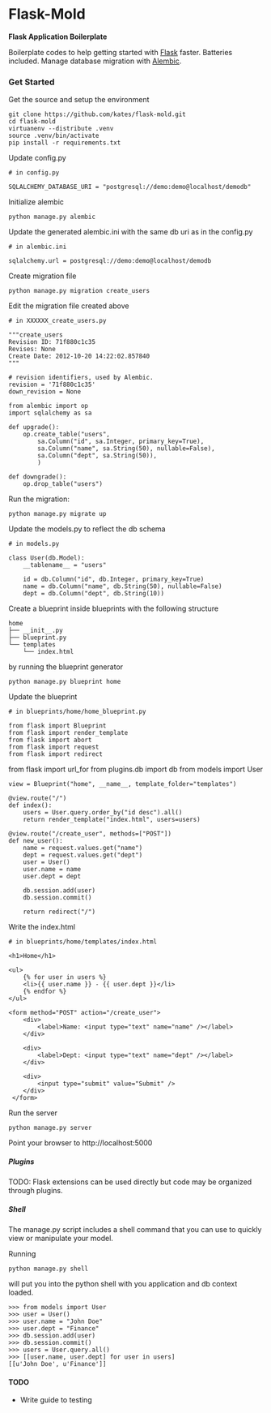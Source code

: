 # Flask-Mold #

**Flask Application Boilerplate**

Boilerplate codes to help getting started with [Flask](http://flask.pocoo.org) faster.
Batteries included. Manage database migration with [Alembic](http://pypi.python.org/pypi/alembic).


### Get Started ###

Get the source and setup the environment

	git clone https://github.com/kates/flask-mold.git
	cd flask-mold
	virtuanenv --distribute .venv
	source .venv/bin/activate
	pip install -r requirements.txt

Update config.py

	# in config.py

	SQLALCHEMY_DATABASE_URI = "postgresql://demo:demo@localhost/demodb"
	
Initialize alembic

	python manage.py alembic

Update the generated alembic.ini with the same db uri as in the config.py

	# in alembic.ini

	sqlalchemy.url = postgresql://demo:demo@localhost/demodb

Create migration file

	python manage.py migration create_users

Edit the migration file created above

	# in XXXXXX_create_users.py

	"""create_users
	Revision ID: 71f880c1c35
	Revises: None
	Create Date: 2012-10-20 14:22:02.857840
	"""

	# revision identifiers, used by Alembic.
	revision = '71f880c1c35'
	down_revision = None

	from alembic import op
	import sqlalchemy as sa

	def upgrade():
	    op.create_table("users",
	    	sa.Column("id", sa.Integer, primary_key=True),
	    	sa.Column("name", sa.String(50), nullable=False),
	    	sa.Column("dept", sa.String(50)),
	    	)

	def downgrade():
	    op.drop_table("users")

Run the migration:

	python manage.py migrate up

Update the models.py to reflect the db schema

	# in models.py

	class User(db.Model):
		__tablename__ = "users"

		id = db.Column("id", db.Integer, primary_key=True)
		name = db.Column("name", db.String(50), nullable=False)
		dept = db.Column("dept", db.String(10))

Create a blueprint inside blueprints with the following structure

	home
	├── __init__.py
	├── blueprint.py
	└── templates
	    └── index.html

by running the blueprint generator

	python manage.py blueprint home

Update the blueprint

	# in blueprints/home/home_blueprint.py

	from flask import Blueprint
	from flask import render_template
	from flask import abort
	from flask import request
	from flask import redirect
  from flask import url_for
	from plugins.db import db
	from models import User

	view = Blueprint("home", __name__, template_folder="templates")

	@view.route("/")
	def index():
		users = User.query.order_by("id desc").all()
		return render_template("index.html", users=users)

	@view.route("/create_user", methods=["POST"])
	def new_user():
		name = request.values.get("name")
		dept = request.values.get("dept")
		user = User()
		user.name = name
		user.dept = dept

		db.session.add(user)
		db.session.commit()

		return redirect("/")

Write the index.html
	
	# in blueprints/home/templates/index.html

	<h1>Home</h1>

	<ul>
		{% for user in users %}
		<li>{{ user.name }} - {{ user.dept }}</li>
		{% endfor %}
	</ul>

	<form method="POST" action="/create_user">
		<div>
			<label>Name: <input type="text" name="name" /></label>
		</div>

		<div>
			<label>Dept: <input type="text" name="dept" /></label>
		</div>

		<div>
			<input type="submit" value="Submit" />
		</div>
	 </form>

Run the server

	python manage.py server

Point your browser to http://localhost:5000

##### Plugins #####

TODO: Flask extensions can be used directly but code may be organized through plugins.


##### Shell #####

The manage.py script includes a shell command that you can use to quickly view
or manipulate your model.

Running

	python manage.py shell

will put you into the python shell with you application and db context loaded.

	>>> from models import User                    
	>>> user = User()                              
	>>> user.name = "John Doe"                     
	>>> user.dept = "Finance"                      
	>>> db.session.add(user)                       
	>>> db.session.commit()                        
	>>> users = User.query.all()                   
	>>> [[user.name, user.dept] for user in users] 
	[[u'John Doe', u'Finance']]                    

#### TODO ####

* Write guide to testing
